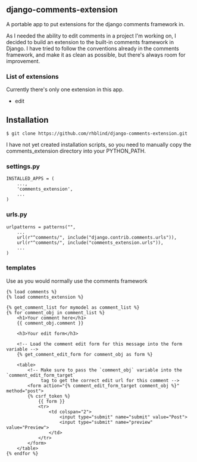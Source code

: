 ## django-comments-extension ##

A portable app to put extensions for the django comments framework in.


As I needed the ability to edit comments in a project I'm working on, I decided to build an extension to the built-in 
comments framework in Django. I have tried to follow the conventions already in the comments framework, and make it
as clean as possible, but there's always room for improvement.

### List of extensions ###
Currently there's only one extension in this app.

* edit

## Installation ##

    $ git clone https://github.com/rhblind/django-comments-extension.git

I have not yet created installation scripts, so you need to manually copy the comments_extension directory into your
PYTHON_PATH.

### settings.py ###

    INSTALLED_APPS = (
        ...,
        'comments_extension',
        ...
    )

### urls.py ###

    urlpatterns = patterns("",
        ...
        url(r"^comments/", include("django.contrib.comments.urls")),
        url(r"^comments/", include("comments_extension.urls")),
        ...
    )

### templates ###
Use as you would normally use the comments framework

    {% load comments %}
    {% load comments_extension %}

    {% get_comment_list for mymodel as comment_list %}
    {% for comment_obj in comment_list %}
        <h1>Your comment here</h1>        
        {{ comment_obj.comment }}
        
        <h3>Your edit form</h3>

        <!-- Load the comment edit form for this message into the form variable -->
        {% get_comment_edit_form for comment_obj as form %}

        <table>
            <!-- Make sure to pass the `comment_obj` variable into the `comment_edit_form_target`
                 tag to get the correct edit url for this comment -->
            <form action="{% comment_edit_form_target comment_obj %}" method="post">
            {% csrf_token %}
                {{ form }}
                <tr>
                    <td colspan="2">
                        <input type="submit" name="submit" value="Post">
                        <input type="submit" name="preview" value="Preview">
                    </td>
                </tr>
            </form>
        </table>
    {% endfor %}


        
    
    


